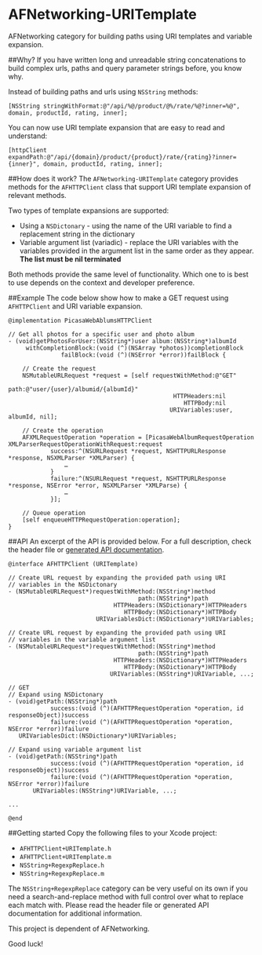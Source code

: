 AFNetworking-URITemplate
========================

AFNetworking category for building paths using URI templates and variable expansion.

##Why?
If you have written long and unreadable string concatenations to build complex urls, paths and query parameter strings before, you know why.

Instead of building paths and urls using `NSString` methods:

    [NSString stringWithFormat:@"/api/%@/product/@%/rate/%@?inner=%@", domain, productId, rating, inner];
    
You can now use URI template expansion that are easy to read and understand:
   
    [httpClient expandPath:@"/api/{domain}/product/{product}/rate/{rating}?inner={inner}", domain, productId, rating, inner];
    
##How does it work?
The `AFNetworking-URITemplate` category provides methods for the `AFHTTPClient` class that support URI template expansion of relevant methods.

Two types of template expansions are supported:

* Using a `NSDictonary` - using the name of the URI variable to find a replacement string in the dictionary
* Variable argument list (variadic) - replace the URI variables with the variables provided in the argument list in the same order as they appear. **The list must be nil terminated**

Both methods provide the same level of functionality. Which one to is best to use depends on the context and developer preference.


##Example
The code below show how to make a GET request using `AFHTTPClient` and URI variable expansion.

	@implementation PicasaWebAblumsHTTPClient

	// Get all photos for a specific user and photo album
	- (void)getPhotosForUser:(NSString*)user album:(NSString*)albumId
    	 withCompletionBlock:(void (^)(NSArray *photos))completionBlock
        	       failBlock:(void (^)(NSError *error))failBlock {
  
  		// Create the request
 	 	NSMutableURLRequest *request = [self requestWithMethod:@"GET"
     						  							  path:@"user/{user}/albumid/{albumId}"
												   HTTPHeaders:nil
						 						      HTTPBody:nil
     						  				      URIVariables:user, albumId, nil];
  
  		// Create the operation
  		AFXMLRequestOperation *operation = [PicasaWebAlbumRequestOperation XMLParserRequestOperationWithRequest:request
      			success:^(NSURLRequest *request, NSHTTPURLResponse *response, NSXMLParser *XMLParser) {                
        			…
      			}
      			failure:^(NSURLRequest *request, NSHTTPURLResponse *response, NSError *error, NSXMLParser *XMLParse) {
        			…
			    }];
  
  		// Queue operation
  		[self enqueueHTTPRequestOperation:operation];  
	}
	


##API
An excerpt of the API is provided below. For a full description, check the header file or [generated API documentation](http://mattiaslevin.github.com/AFNetworking-URITemplate/Doc/html/index.html).

    @interface AFHTTPClient (URITemplate)

	// Create URL request by expanding the provided path using URI 
	// variables in the NSDictonary
	- (NSMutableURLRequest*)requestWithMethod:(NSString*)method
    	                                 path:(NSString*)path
        	                      HTTPHeaders:(NSDictionary*)HTTPHeaders
           	                         HTTPBody:(NSDictionary*)HTTPBody
                             URIVariablesDict:(NSDictionary*)URIVariables;

	// Create URL request by expanding the provided path using URI 
	// variables in the variable argument list
	- (NSMutableURLRequest*)requestWithMethod:(NSString*)method
                                	     path:(NSString*)path
                              	  HTTPHeaders:(NSDictionary*)HTTPHeaders
                                	 HTTPBody:(NSDictionary*)HTTPBody
                             	 URIVariables:(NSString*)URIVariable, ...;

	// GET
	// Expand using NSDictonary
	- (void)getPath:(NSString*)path
            	success:(void (^)(AFHTTPRequestOperation *operation, id responseObject))success
            	failure:(void (^)(AFHTTPRequestOperation *operation, NSError *error))failure
       URIVariablesDict:(NSDictionary*)URIVariables;

	// Expand using variable argument list
	- (void)getPath:(NSString*)path
    	        success:(void (^)(AFHTTPRequestOperation *operation, id responseObject))success
        	    failure:(void (^)(AFHTTPRequestOperation *operation, NSError *error))failure
       	   URIVariables:(NSString*)URIVariable, ...;
	
	...
	
	@end

##Getting started
Copy the following files to your Xcode project:

* `AFHTTPClient+URITemplate.h`
* `AFHTTPClient+URITemplate.m`
* `NSString+RegexpReplace.h`
* `NSString+RegexpReplace.m`

The `NSString+RegexpReplace` category can be very useful on its own if you need a search-and-replace method with full control over what to replace each match with. Please read the header file or generated API documentation for additional information.

This project is dependent of AFNetworking.


Good luck!

